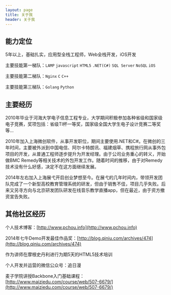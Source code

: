 ```yaml
---
layout: page
title: 关于我
header: 关于我
---
```


## 能力定位

5年以上，基础扎实，应用型全栈工程师，Web全栈开发，iOS开发

主要技能第一梯队：`LAMP` `javascript` `HTML5` `.NET(C#)` `SQL Server` `NoSQL` `iOS`

主要技能第二梯队：`Nginx` `C` `C++`

主要技能第三梯队：`Golang` `Python`

## 主要经历

2010年毕业于河海大学电子信息工程专业，大学期间积极参加各种省级和国家级电子竞赛，奖项包括：省级TI杯一等奖，国家级全国大学生电子设计竞赛二等奖等...

2010年加入上海微创软件，从事开发职位，期间主要使用.NET和C#。在微创的三年时间，主要被外派到中国电信、阿尔卡特朗讯、福建烟草、携程旅行网从事外包项目的开发，从普通工程师逐步提升为开发经理。由于公司业务重心的转义，开始做BMC Remedy等相关技术的外包开发工作。随着时间的推移，由于对Remedy技术没有什么好感，决定不在这方面继续发展。

2014年左右加入上海展弋开启创业梦想至今。在展弋的几年时间内，带领开发团队完成了一个新型高校教育管理系统的研发，但由于销售不佳，项目几乎失败。后来又另寻方向与北京研发团队研发在线音乐教学直播app，但在最近，由于资方撤资宣告失败。

## 其他社区经历

个人技术博客：[http://www.pchou.info](http://www.pchou.info)

2014年七牛Demo开发最佳作品奖：[http://blog.qiniu.com/archives/474](http://blog.qiniu.com/archives/474)

作为讲师在摩根史丹利进行为期5天的HTML5技术培训

个人开发并运营的微信公众号：追日漫

麦子学院讲授Backbone入门基础课程：[http://www.maiziedu.com/course/web/507-6679/](http://www.maiziedu.com/course/web/507-6679/)
